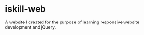 # iskill-web
A website I created for the purpose of learning responsive website development and jQuery.
